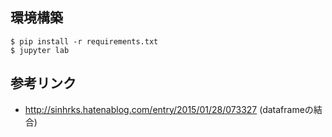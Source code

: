 ## 環境構築
```
$ pip install -r requirements.txt
$ jupyter lab
```

## 参考リンク
- http://sinhrks.hatenablog.com/entry/2015/01/28/073327 (dataframeの結合)
